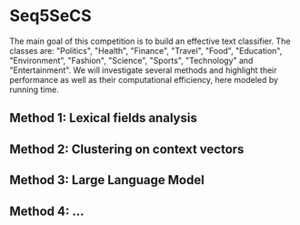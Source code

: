 # Seq5SeCS

The main goal of this competition is to build an effective text classifier. The classes are: "Politics", "Health", "Finance", "Travel", "Food", "Education", "Environment", "Fashion", "Science", "Sports", "Technology" and "Entertainment".
We will investigate several methods and highlight their performance as well as their computational efficiency, here modeled by running time.

## Method 1: Lexical fields analysis

## Method 2: Clustering on context vectors

## Method 3: Large Language Model

## Method 4: ...